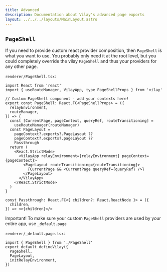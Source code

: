 ```yaml
---
title: Advanced
description: Documentation about Vilay's advanced page exports
layout: ../../../layouts/MainLayout.astro
---
```


## `PageShell`

If you need to provide custom react provider composition, then `PageShell` is what you want to use. You probably only need it at the root level, but you could completely override the vilay `PageShell` and thus your providers for any other page.

`renderer/PageShell.tsx`:

```tsx
import React from 'react'
import { useRouteManager, VilayApp, type PageShellProps } from 'vilay'

// Custom PageShell component - add your contexts here!
export const PageShell: React.FC<PageShellProps> = ({
  relayEnvironment,
  routeManager,
}) => {
  const [CurrentPage, pageContext, queryRef, routeTransitioning] =
    useRouteManager(routeManager)
  const PageLayout =
    pageContext?.exports?.PageLayout ??
    pageContext?.exports?.pageLayout ??
    Passthrough
  return (
    <React.StrictMode>
      <VilayApp relayEnvironment={relayEnvironment} pageContext={pageContext}>
        <PageLayout routeTransitioning={routeTransitioning}>
          {CurrentPage && <CurrentPage queryRef={queryRef} />}
        </PageLayout>
      </VilayApp>
    </React.StrictMode>
  )
}

const Passthrough: React.FC<{ children?: React.ReactNode }> = ({
  children,
}) => <>{children}</>
```
Important! To make sure your custom `PageShell` providers are used by your entire app, use `_default.page`

`renderer/_default.page.tsx`:

```tsx
import { PageShell } from './PageShell'
export default defineVilay({
  PageShell,
  PageLayout,
  initRelayEnvironment,
})
```